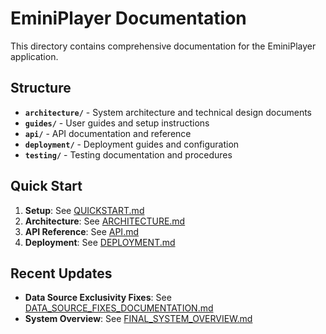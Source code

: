 # EminiPlayer Documentation

This directory contains comprehensive documentation for the EminiPlayer application.

## Structure

- **`architecture/`** - System architecture and technical design documents
- **`guides/`** - User guides and setup instructions
- **`api/`** - API documentation and reference
- **`deployment/`** - Deployment guides and configuration
- **`testing/`** - Testing documentation and procedures

## Quick Start

1. **Setup**: See [QUICKSTART.md](guides/QUICKSTART.md)
2. **Architecture**: See [ARCHITECTURE.md](architecture/ARCHITECTURE.md)
3. **API Reference**: See [API.md](api/API.md)
4. **Deployment**: See [DEPLOYMENT.md](deployment/DEPLOYMENT.md)

## Recent Updates

- **Data Source Exclusivity Fixes**: See [DATA_SOURCE_FIXES_DOCUMENTATION.md](architecture/DATA_SOURCE_FIXES_DOCUMENTATION.md)
- **System Overview**: See [FINAL_SYSTEM_OVERVIEW.md](guides/FINAL_SYSTEM_OVERVIEW.md)